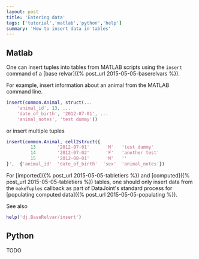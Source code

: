 ```yaml
---
layout: post
title: 'Entering data'
tags: ['tutorial','matlab','python','help']
summary: 'How to insert data in tables'
---
```


## Matlab

One can insert tuples into tables from MATLAB scripts using the `insert` command of a [base relvar]({% post_url 2015-05-05-baserelvars %}). 

For example, insert information about an animal from the MATLAB command line.

```matlab
insert(common.Animal, struct(...
    'animal_id', 13, ...
    'date_of_birth', '2012-07-01', ...
    'animal_notes', 'test dummy'))
```

or insert multiple tuples 


```matlab
insert(common.Animal, cell2struct({
         13        '2012-07-01'      'M'   'test dummy'
         14        '2012-07-02'      'F'   'another test'
         15        '2012-08-01'      'M'   ''
}',  {'animal_id'  'date_of_birth'  'sex'  'animal_notes'})
```

For [imported]({% post_url 2015-05-05-tabletiers %}) and [computed]({% post_url 2015-05-05-tabletiers %}) tables, one should only insert data from the `makeTuples` callback as part of DataJoint's standard process for [populating computed data]({% post_url 2015-05-05-populating %}).

See also

```matlab
help('dj.BaseRelvar/insert')
```

## Python 

TODO
